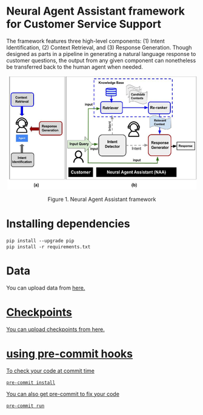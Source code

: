 # Neural Agent Assistant framework for Customer Service Support
The framework features three high-level components: (1) Intent Identification, (2) Context Retrieval, and (3) Response Generation. Though designed as parts in a pipeline in generating a natural language response to customer questions, the output from any given component can nonetheless be transferred back to the human agent when needed.

<p align="center">
  <a href="https://github.com/VectorInstitute/NAA/blob/main/naa.jpg">
    <img src="https://github.com/VectorInstitute/NAA/blob/main/naa.jpg" alt="pipeline" width="500" height="300">
  </a>
</p>
<p align="center">
  Figure 1. Neural Agent Assistant framework
</p>

# Installing dependencies
```
pip install --upgrade pip
pip install -r requirements.txt
```

# Data 
You can upload data from <a href="https://drive.google.com/drive/folders/1Kp7yYPqAfBFZ4ff7YCV7c4RwUSPkamdj?usp=sharing"> here. 

# Checkpoints 
You can upload checkpoints from <a href="https://drive.google.com/drive/folders/1Kp7yYPqAfBFZ4ff7YCV7c4RwUSPkamdj?usp=sharing
"> here. 

# using pre-commit hooks
To check your code at commit time
```
pre-commit install
```

You can also get pre-commit to fix your code
```
pre-commit run
```
